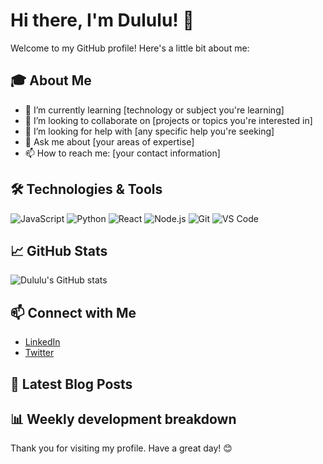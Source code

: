 # Hi there, I'm Dululu! 👋

Welcome to my GitHub profile! Here's a little bit about me:

## 🎓 About Me
- 🌱 I’m currently learning [technology or subject you're learning]
- 👯 I’m looking to collaborate on [projects or topics you're interested in]
- 🤔 I’m looking for help with [any specific help you're seeking]
- 💬 Ask me about [your areas of expertise]
- 📫 How to reach me: [your contact information]

## 🛠️ Technologies & Tools
![JavaScript](https://img.shields.io/badge/-JavaScript-333333?style=flat&logo=javascript)
![Python](https://img.shields.io/badge/-Python-333333?style=flat&logo=python)
![React](https://img.shields.io/badge/-React-333333?style=flat&logo=react)
![Node.js](https://img.shields.io/badge/-Node.js-333333?style=flat&logo=node.js)
![Git](https://img.shields.io/badge/-Git-333333?style=flat&logo=git)
![VS Code](https://img.shields.io/badge/-VS%20Code-333333?style=flat&logo=visual-studio-code)

## 📈 GitHub Stats
![Dululu's GitHub stats](https://github-readme-stats.vercel.app/api?username=dululu&show_icons=true&theme=radical)

## 📫 Connect with Me
- [LinkedIn](https://www.linkedin.com/in/your-linkedin-profile/)
- [Twitter](https://twitter.com/your-twitter-handle)

## 📝 Latest Blog Posts
<!-- BLOG-POST-LIST:START -->
<!-- BLOG-POST-LIST:END -->

## 📊 Weekly development breakdown
<!--START_SECTION:waka-->
<!--END_SECTION:waka-->

Thank you for visiting my profile. Have a great day! 😊
